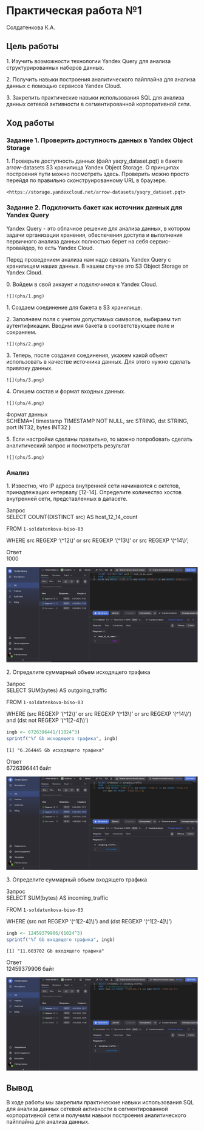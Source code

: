 # Практическая работа №1
Солдатенкова К.А.

## Цель работы

1\. Изучить возможности технологии Yandex Query для анализа
структурированных наборов данных.

2\. Получить навыки построения аналитического пайплайна для анализа
данных с помощью сервисов Yandex Cloud.

3\. Закрепить практические навыки использования SQL для анализа данных
сетевой активности в сегментированной корпоративной сети.

## Ход работы

### Задание 1. Проверить доступность данных в Yandex Object Storage

1\. Проверьте доступность данных (файл yaqry_dataset.pqt) в бакете
arrow-datasets S3 хранилища Yandex Object Storage. О принципах
построения пути можно посмотреть здесь. Проверить можно просто перейдя
по правильно сконструированному URL в браузере.

    <https://storage.yandexcloud.net/arrow-datasets/yaqry_dataset.pqt>

### Задание 2. Подключить бакет как источник данных для Yandex Query

Yandex Query - это облачное решение для анализа данных, в котором задачи
организации хранения, обеспечения доступа и выполнения первичного
анализа данных полностью берет на себя сервис-провайдер, то есть Yandex
Cloud.

Перед проведением анализа нам надо связать Yandex Query с хранилищем
наших данных. В нашем случае это S3 Object Storage от Yandex Cloud.

0\. Войдем в свой аккаунт и подключимся к Yandex Cloud.

    ![](phs/1.png)

1\. Создаем соединение для бакета в S3 хранилище.

2\. Заполняем поля с учетом допустимых символов, выбираем тип
аутентификации. Вводим имя бакета в соответствующее поле и сохраняем.

    ![](phs/2.png)

3\. Теперь, после создания соединения, укажем какой объект использовать
в качестве источника данных. Для этого нужно сделать привязку данных.

    ![](phs/3.png)

4\. Опишем состав и формат входных данных.

    ![](phs/4.png)

Формат данных  
SCHEMA=( timestamp TIMESTAMP NOT NULL, src STRING, dst STRING, port
INT32, bytes INT32 )

5\. Если настройки сделаны правильно, то можно попробовать сделать
аналитический запрос и посмотреть результат

    ![](phs/5.png)

### Анализ

1\. Известно, что IP адреса внутренней сети начинаются с октетов,
принадлежащих интервалу \[12-14\]. Определите количество хостов
внутренней сети, представленных в датасете.

Запрос  
SELECT COUNT(DISTINCT src) AS host_12_14_count

FROM `1-soldatenkova-biso-03`

WHERE src REGEXP ‘(^12\\)’ or src REGEXP ‘(^13\\)’ or src REGEXP
‘(^14\\)’;

Ответ  
1000

![](phs/6.png)

2\. Определите суммарный объем исходящего трафика

Запрос  
SELECT SUM(bytes) AS outgoing_traffic

FROM `1-soldatenkova-biso-03`

WHERE (src REGEXP ‘(^12\\)’ or src REGEXP ‘(^13\\)’ or src REGEXP
‘(^14\\)’) and (dst not REGEXP ‘(^1\[2-4\]\\)’)

``` r
ingb <- 6726396441/(1024^3)
sprintf("%f Gb исходящего трафика", ingb)
```

    [1] "6.264445 Gb исходящего трафика"

Ответ  
6726396441 байт

![](phs/7.png)

3\. Определите суммарный объем входящего трафика

Запрос  
SELECT SUM(bytes) AS incoming_traffic

FROM `1-soldatenkova-biso-03`

WHERE (src not REGEXP ‘(^1\[2-4\]\\)’) and (dst REGEXP ‘(^1\[2-4\]\\)’)

``` r
ingb <- 12459379906/(1024^3)
sprintf("%f Gb входящего трафика", ingb)
```

    [1] "11.603702 Gb входящего трафика"

Ответ  
12459379906 байт

![](phs/8.png)

## Вывод

В ходе работы мы закрепили практические навыки использования SQL для
анализа данных сетевой активности в сегментированной корпоративной сети
и получили навыки построения аналитического пайплайна для анализа
данных.
